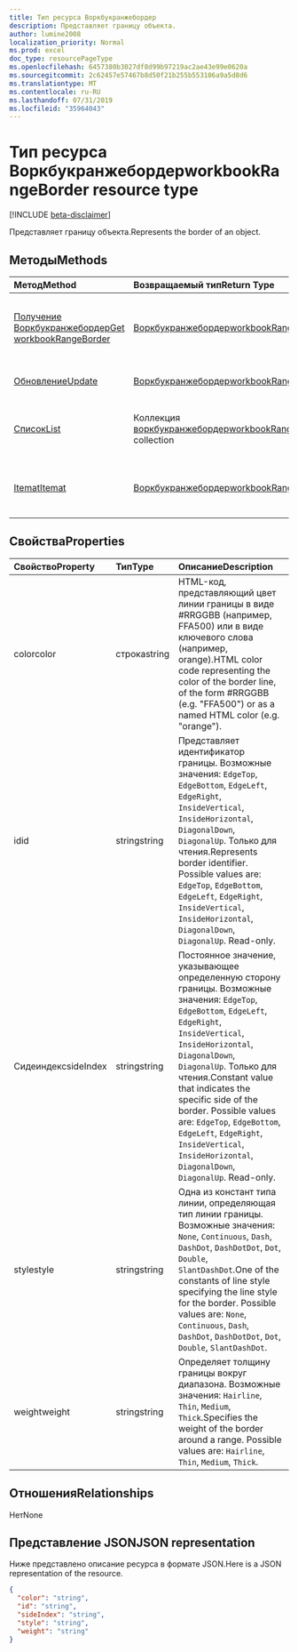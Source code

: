 ```yaml
---
title: Тип ресурса Воркбукранжебордер
description: Представляет границу объекта.
author: lumine2008
localization_priority: Normal
ms.prod: excel
doc_type: resourcePageType
ms.openlocfilehash: 6457380b3027df8d99b97219ac2ae43e99e0620a
ms.sourcegitcommit: 2c62457e57467b8d50f21b255b553106a9a5d8d6
ms.translationtype: MT
ms.contentlocale: ru-RU
ms.lasthandoff: 07/31/2019
ms.locfileid: "35964043"
---
```

# <a name="workbookrangeborder-resource-type"></a><span data-ttu-id="67658-103">Тип ресурса Воркбукранжебордер</span><span class="sxs-lookup"><span data-stu-id="67658-103">workbookRangeBorder resource type</span></span>

[!INCLUDE [beta-disclaimer](../../includes/beta-disclaimer.md)]

<span data-ttu-id="67658-104">Представляет границу объекта.</span><span class="sxs-lookup"><span data-stu-id="67658-104">Represents the border of an object.</span></span>


## <a name="methods"></a><span data-ttu-id="67658-105">Методы</span><span class="sxs-lookup"><span data-stu-id="67658-105">Methods</span></span>

| <span data-ttu-id="67658-106">Метод</span><span class="sxs-lookup"><span data-stu-id="67658-106">Method</span></span>           | <span data-ttu-id="67658-107">Возвращаемый тип</span><span class="sxs-lookup"><span data-stu-id="67658-107">Return Type</span></span>    |<span data-ttu-id="67658-108">Описание</span><span class="sxs-lookup"><span data-stu-id="67658-108">Description</span></span>|
|:---------------|:--------|:----------|
|[<span data-ttu-id="67658-109">Получение Воркбукранжебордер</span><span class="sxs-lookup"><span data-stu-id="67658-109">Get workbookRangeBorder</span></span>](../api/rangeborder-get.md) | [<span data-ttu-id="67658-110">Воркбукранжебордер</span><span class="sxs-lookup"><span data-stu-id="67658-110">workbookRangeBorder</span></span>](workbookrangeborder.md) |<span data-ttu-id="67658-111">Чтение свойств и связей объекта rangeBorder.</span><span class="sxs-lookup"><span data-stu-id="67658-111">Read properties and relationships of rangeBorder object.</span></span>|
|[<span data-ttu-id="67658-112">Обновление</span><span class="sxs-lookup"><span data-stu-id="67658-112">Update</span></span>](../api/rangeborder-update.md) | [<span data-ttu-id="67658-113">Воркбукранжебордер</span><span class="sxs-lookup"><span data-stu-id="67658-113">workbookRangeBorder</span></span>](workbookrangeborder.md) |<span data-ttu-id="67658-114">Обновление объекта RangeBorder.</span><span class="sxs-lookup"><span data-stu-id="67658-114">Update RangeBorder object.</span></span> |
|[<span data-ttu-id="67658-115">Список</span><span class="sxs-lookup"><span data-stu-id="67658-115">List</span></span>](../api/rangeborder-list.md) | <span data-ttu-id="67658-116">Коллекция [воркбукранжебордер](workbookrangeborder.md)</span><span class="sxs-lookup"><span data-stu-id="67658-116">[workbookRangeBorder](workbookrangeborder.md) collection</span></span> |<span data-ttu-id="67658-117">Получение коллекции объектов rangeBorder.</span><span class="sxs-lookup"><span data-stu-id="67658-117">Get rangeBorder object collection.</span></span> |
|[<span data-ttu-id="67658-118">Itemat</span><span class="sxs-lookup"><span data-stu-id="67658-118">Itemat</span></span>](../api/rangebordercollection-itemat.md)|[<span data-ttu-id="67658-119">Воркбукранжебордер</span><span class="sxs-lookup"><span data-stu-id="67658-119">workbookRangeBorder</span></span>](workbookrangeborder.md)|<span data-ttu-id="67658-120">Получает объект границы по индексу.</span><span class="sxs-lookup"><span data-stu-id="67658-120">Gets a border object using its index</span></span>|

## <a name="properties"></a><span data-ttu-id="67658-121">Свойства</span><span class="sxs-lookup"><span data-stu-id="67658-121">Properties</span></span>
| <span data-ttu-id="67658-122">Свойство</span><span class="sxs-lookup"><span data-stu-id="67658-122">Property</span></span>     | <span data-ttu-id="67658-123">Тип</span><span class="sxs-lookup"><span data-stu-id="67658-123">Type</span></span>   |<span data-ttu-id="67658-124">Описание</span><span class="sxs-lookup"><span data-stu-id="67658-124">Description</span></span>|
|:---------------|:--------|:----------|
|<span data-ttu-id="67658-125">color</span><span class="sxs-lookup"><span data-stu-id="67658-125">color</span></span>|<span data-ttu-id="67658-126">строка</span><span class="sxs-lookup"><span data-stu-id="67658-126">string</span></span>|<span data-ttu-id="67658-127">HTML-код, представляющий цвет линии границы в виде #RRGGBB (например, FFA500) или в виде ключевого слова (например, orange).</span><span class="sxs-lookup"><span data-stu-id="67658-127">HTML color code representing the color of the border line, of the form #RRGGBB (e.g. "FFA500") or as a named HTML color (e.g. "orange").</span></span>|
|<span data-ttu-id="67658-128">id</span><span class="sxs-lookup"><span data-stu-id="67658-128">id</span></span>|<span data-ttu-id="67658-129">string</span><span class="sxs-lookup"><span data-stu-id="67658-129">string</span></span>|<span data-ttu-id="67658-p101">Представляет идентификатор границы. Возможные значения: `EdgeTop`, `EdgeBottom`, `EdgeLeft`, `EdgeRight`, `InsideVertical`, `InsideHorizontal`, `DiagonalDown`, `DiagonalUp`. Только для чтения.</span><span class="sxs-lookup"><span data-stu-id="67658-p101">Represents border identifier. Possible values are: `EdgeTop`, `EdgeBottom`, `EdgeLeft`, `EdgeRight`, `InsideVertical`, `InsideHorizontal`, `DiagonalDown`, `DiagonalUp`. Read-only.</span></span>|
|<span data-ttu-id="67658-133">Сидеиндекс</span><span class="sxs-lookup"><span data-stu-id="67658-133">sideIndex</span></span>|<span data-ttu-id="67658-134">string</span><span class="sxs-lookup"><span data-stu-id="67658-134">string</span></span>|<span data-ttu-id="67658-p102">Постоянное значение, указывающее определенную сторону границы. Возможные значения: `EdgeTop`, `EdgeBottom`, `EdgeLeft`, `EdgeRight`, `InsideVertical`, `InsideHorizontal`, `DiagonalDown`, `DiagonalUp`. Только для чтения.</span><span class="sxs-lookup"><span data-stu-id="67658-p102">Constant value that indicates the specific side of the border. Possible values are: `EdgeTop`, `EdgeBottom`, `EdgeLeft`, `EdgeRight`, `InsideVertical`, `InsideHorizontal`, `DiagonalDown`, `DiagonalUp`. Read-only.</span></span>|
|<span data-ttu-id="67658-138">style</span><span class="sxs-lookup"><span data-stu-id="67658-138">style</span></span>|<span data-ttu-id="67658-139">string</span><span class="sxs-lookup"><span data-stu-id="67658-139">string</span></span>|<span data-ttu-id="67658-p103">Одна из констант типа линии, определяющая тип линии границы. Возможные значения: `None`, `Continuous`, `Dash`, `DashDot`, `DashDotDot`, `Dot`, `Double`, `SlantDashDot`.</span><span class="sxs-lookup"><span data-stu-id="67658-p103">One of the constants of line style specifying the line style for the border. Possible values are: `None`, `Continuous`, `Dash`, `DashDot`, `DashDotDot`, `Dot`, `Double`, `SlantDashDot`.</span></span>|
|<span data-ttu-id="67658-142">weight</span><span class="sxs-lookup"><span data-stu-id="67658-142">weight</span></span>|<span data-ttu-id="67658-143">string</span><span class="sxs-lookup"><span data-stu-id="67658-143">string</span></span>|<span data-ttu-id="67658-p104">Определяет толщину границы вокруг диапазона. Возможные значения: `Hairline`, `Thin`, `Medium`, `Thick`.</span><span class="sxs-lookup"><span data-stu-id="67658-p104">Specifies the weight of the border around a range. Possible values are: `Hairline`, `Thin`, `Medium`, `Thick`.</span></span>|

## <a name="relationships"></a><span data-ttu-id="67658-146">Отношения</span><span class="sxs-lookup"><span data-stu-id="67658-146">Relationships</span></span>
<span data-ttu-id="67658-147">Нет</span><span class="sxs-lookup"><span data-stu-id="67658-147">None</span></span>


## <a name="json-representation"></a><span data-ttu-id="67658-148">Представление JSON</span><span class="sxs-lookup"><span data-stu-id="67658-148">JSON representation</span></span>

<span data-ttu-id="67658-149">Ниже представлено описание ресурса в формате JSON.</span><span class="sxs-lookup"><span data-stu-id="67658-149">Here is a JSON representation of the resource.</span></span>

<!-- {
  "blockType": "resource",
  "optionalProperties": [

  ],
  "@odata.type": "microsoft.graph.workbookRangeBorder"
}-->

```json
{
  "color": "string",
  "id": "string",
  "sideIndex": "string",
  "style": "string",
  "weight": "string"
}

```

<!-- uuid: 8fcb5dbc-d5aa-4681-8e31-b001d5168d79
2015-10-25 14:57:30 UTC -->
<!--
{
  "type": "#page.annotation",
  "description": "RangeBorder resource",
  "keywords": "",
  "section": "documentation",
  "tocPath": "",
  "suppressions": []
}
-->
